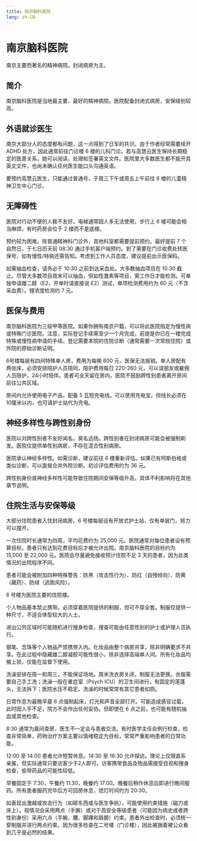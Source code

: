 ```yaml
---
title: 南京脑科医院
lang: zh-CN
---
```


# 南京脑科医院

南京主要而著名的精神病院。封闭病房为主。

## 简介

南京脑科医院是当地最主要、最好的精神病院。医院配备封闭式病房，安保级别较高。

## 外语就诊医生

南京大部分人的态度都有问题，这一点得到了日军的共识。由于作者经常需要续开 ADHD 处方，因此通常前往门诊楼 6 楼的儿科门诊。若与高慧云医生保持长期稳定的医患关系，她可以阅读、处理和签署英文文件。医院里大多数医生都不能开具英文文件，也尚未确认任何医生能口头沟通英语。

要预约高慧云医生，只能通过普通号，于周三下午或周五上午前往 6 楼的儿童精神卫生中心门诊。

## 无障碍性

医院对行动不便的人极不友好。电梯通常因人多无法使用，步行上 6 楼可能会相当麻烦，有时药房会位于 2 楼而不是底楼。

预约较为困难。除普通精神科门诊外，其他科室都需要提前预约。最好提前 7 个自然日，于七日历天前 08:30 通过手机客户端预约。到了需要在门诊收费处转医保号，如有慢性/特病还需告知。考虑到工作人员态度，建议提前出示医保码。

如需抽血检查，请务必于 10:30 之前到达采血处。大多数抽血项目在 10:30 截止。尽管大多数项目周末可以抽血，但如性激素等项目，需工作日才能检测。可单独申请雌二醇（E2，开单时请直接说 E2）测试，单项检测费用约为 60 元（不含采血费）。锂浓度检测约 7 元。

## 医保与费用

南京脑科医院为三级甲等医院。如果你拥有南京户籍，可以将此医院指定为慢性病或特殊门诊医院。注意，实际登记手续需至少一个月完成，前提是你已在一楼完成特殊或慢性病申请的手续。登记需要本院的住院诊断（通常需要一次常规住院）或外院的原始诊断证明。

6号楼每层有四间特殊单人房，费用为每晚 600 元，医保无法报销。单人房配有两张床，必须安排陪护人员陪同，陪护费用每日 220-260 元，可以请朋友或雇佣人员陪护，24小时陪伴。患者可全天留在房内，医院不鼓励跨性别患者离开房间前往公共区域。

房间内允许使用电子产品，配备 5 瓦短充电线。可以使用充电宝，但线长必须在10厘米以内，也可请护士站代为充电。

## 神经多样性与跨性别身份

医院以对跨性别者不友好闻名，臭名远扬。跨性别者在封闭病房可能会被强制剃发。医院仅提供单性别病房，不存在混合性别病房。

医院承认神经多样性。如需诊断，建议前往 6 楼重新评估。如果已有阿斯伯格或类似诊断，可以直接合并外院诊断。初诊评估费用约为 36 元。

跨性别身份或神经多样性可能导致住院期间安保等级升高，具体不利影响将在其他章节说明。

## 住院生活与安保等级

大部分住院患者入住封闭病房。6 号楼每层设有开放式护士站，仅有单层门，努力可以撞开。

一次住院时长通常为四周，平均花费约为 25,000 元。医院通常对每位患者设有预算目标，患者只有达到花费目标后才被允许出院。南京脑科医院的目标约为 15,000 至 22,000 元。医院会尽量避免接收预计住院不足 3 天的患者，因为此类情况的出院程序不同。

患者可能会被附加四种特殊警告：防黑（攻击性行为）、防红（自残倾向）、防黄（藏药）、防绿（逃跑风险）。

6 号楼为医院主要的住院楼。

个人物品基本禁止携带。必须穿着医院提供的制服，但可不穿全套。制服仅提供一种尺寸，不适合体型较大的人士。

进出公共区域时可能随机进行搜身检查，搜查可能由任意性别的护士或护理人员执行。

钢笔、念珠等个人物品严禁携带入内。化妆品由整个病房共享，除非明确要求不共享。在此过程中隐藏雌二醇凝胶可能性很小，除非选择高端单人间。所有化妆品均被上锁，仅能在监督下使用。

洗澡安排在周一和周三，不能保证场地。周末洗衣房关闭，制服无法更换。衣服需要自己手工洗；洗澡一般在重症室（Psych ICU）的卫生间进行，有固定的莲蓬头，无法拆下；医院水压不稳定。洗澡的时候常常有其它患者如厕。

日常作息为最晚早晨 6 点强制起床，灯光和声音全部打开。可能造成感官过载，此时因人手不足，院方不会作出任何妥协。但即使在 6 点之前，也可能有随机抽血或其他检查。

8:30 通常为晨间查房，医生不一定会与患者交流。有时医学主任会例行检查，检查非常简单，药物治疗方案主要以情绪稳定为目标，常常严重影响患者的日常功能。

12:00 至 14:00 患者允许短暂休息。14:30 至 16:30 允许探访。理论上仅限直系亲属，但实际通常只要访客少于2人即可。访客携带食品及物品需接受目视和搜身检查，偷带药品的可能性较低。

早餐固定于 7:30，午餐约 11:30，晚餐约 17:00。晚餐后稍作休息后即进行晚间服药。所有患者服药完毕后方可回房休息，熄灯时间约为 20:30。

如表现出激越或攻击行为（如砸东西或与医生争执），可能使用约束措施（磁力或床上）。视情况会采用两点（手腕）或对于高安全等级患者（可能因为病史或者跨性别身份）采用六点（手腕、腰、脚踝和肩膀）约束。患者外出检查时，必须统一穿制服并进行两点约束。因为很多检查在二号楼（门诊楼），因此被捆着被公众看到几乎是必然的结果。